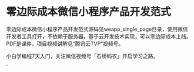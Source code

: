 # 零边际成本微信小程序产品开发范式

零边际成本微信小程序产品开发范式源码见weapp_single_page目录，使用微信开发者工具打开，不依赖于服务器，基于云开发技术实现，可以零边际成本上线。PDF是课件，项目视频讲解见“腾讯云TVP”视频号。

小白学编程7天入门，关注微信视频号「石桥码农」开启学习之路。

<img src="https://cdn.jsdelivr.net/gh/rixingyike/images/2021/2022011623590620220116235906.png" style="zoom:25%;" />

